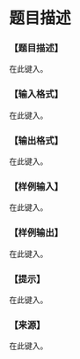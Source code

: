 # 题目描述


<h3>
【题目描述】
</h3>
<p>
在此键入。
</p>
<h3>
【输入格式】
</h3>
<p>
在此键入。
</p>
<h3>
【输出格式】
</h3>
<p>
在此键入。
</p>
<h3>
【样例输入】
</h3>
<pre>在此键入。</pre>
<h3>
【样例输出】
</h3>
<pre>在此键入。</pre>
<h3>
【提示】
</h3>
<p>
在此键入。
</p>
<h3>
【来源】
</h3>
<p>
在此键入。
</p>
